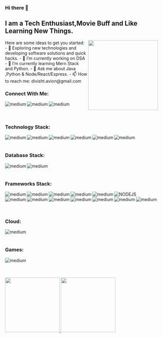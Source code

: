 ### Hi there 👋

## I am a Tech Enthusiast,Movie Buff and Like Learning New Things.

  <img align='right' src="https://media.giphy.com/media/M9gbBd9nbDrOTu1Mqx/giphy.gif" width="230" >
Here are some ideas to get you started:
- 🤔 Exploring new technologies and developing software solutions and quick hacks.
- 🔭 I’m currently working on DSA
- 🌱 I’m currently learning Mern Stack and Python.
- 💬 Ask me about Java ,Python & Node/React/Express.
- 📫 How to reach me: divisht.avion@gmail.com

  <!--<img src="https://github.com/mohamedabusrea/mohamedabusrea/blob/master/profile-img.png" align="right" width="25%"/>-->
  





### Connect With Me:

<a href="https://www.linkedin.com/in/divisht-kori-328570174/"><img align="left" alt="medium" src="https://img.shields.io/badge/LinkedIn-0077B5?style=for-the-badge&logo=linkedin&logoColor=white" /><a/>
<a href="https://github.com/divishtk
"><img align="left" alt="medium" src="https://img.shields.io/badge/GitHub-100000?style=for-the-badge&logo=github&logoColor=white" /></a>
<img align="left" alt="medium" src="https://img.shields.io/badge/Instagram-E4405F?style=for-the-badge&logo=instagram&logoColor=white"/></br></br></br>





### Technology Stack:
<img align="left" alt="medium" src="https://img.shields.io/badge/Python-3776AB?style=for-the-badge&logo=python&logoColor=white"/>
<img align="left" alt="medium" src="https://img.shields.io/badge/HTML-239120?style=for-the-badge&logo=html5&logoColor=white"/>
<img align="left" alt="medium" src="https://img.shields.io/badge/HTML5-E34F26?style=for-the-badge&logo=html5&logoColor=white"/>
<img align="left" alt="medium" src="https://img.shields.io/badge/CSS-239120?&style=for-the-badge&logo=css3&logoColor=white"/>
<img align="left" alt="medium" src="https://img.shields.io/badge/JavaScript-F7DF1E?style=for-the-badge&logo=javascript&logoColor=black"/>
<img align="left" alt="medium" src="https://img.shields.io/badge/Java-ED8B00?style=for-the-badge&logo=java&logoColor=white"/></br></br>


### Database Stack:


<img align="left" alt="medium" src="https://img.shields.io/badge/MySQL-00000F?style=for-the-badge&logo=mysql&logoColor=white"/>
<img align="left" alt="medium" src="https://img.shields.io/badge/MongoDB-4EA94B?style=for-the-badge&logo=mongodb&logoColor=white"/></br></br>






### Frameworks Stack:
![NODEJS](https://img.shields.io/badge/Node.js-43853D?style=for-the-badge&logo=node-dot-js&logoColor=white)
<img align="left" alt="medium" src="https://img.shields.io/badge/npm-CB3837?style=for-the-badge&logo=npm&logoColor=white"/>
<img align="left" alt="medium" src="https://img.shields.io/badge/Express.js-000000?style=for-the-badge&logo=express&logoColor=white"/>
<img align="left" alt="medium" src="https://img.shields.io/badge/React-20232A?style=for-the-badge&logo=react&logoColor=61DAFB"/>
<img align="left" alt="medium" src="https://img.shields.io/badge/AngularJS-E23237?style=for-the-badge&logo=angularjs&logoColor=white"/>
<img align="left" alt="medium" src="https://img.shields.io/badge/Tailwind_CSS-38B2AC?style=for-the-badge&logo=tailwind-css&logoColor=white"/>
<img align="left" alt="medium" src="https://img.shields.io/badge/Bootstrap-563D7C?style=for-the-badge&logo=bootstrap&logoColor=white"/>
<img align="left" alt="medium" src="https://img.shields.io/badge/Material--UI-0081CB?style=for-the-badge&logo=material-ui&logoColor=white"/>
<img align="left" alt="medium" src="https://img.shields.io/badge/Spring-6DB33F?style=for-the-badge&logo=spring&logoColor=white"/>
<img align="left" alt="medium" src="https://img.shields.io/badge/Heroku-430098?style=for-the-badge&logo=heroku&logoColor=white"/>
<img align="left" alt="medium" src="https://img.shields.io/badge/firebase-ffca28?style=for-the-badge&logo=firebase&logoColor=black"/>
<img align="left" alt="medium" src="https://img.shields.io/badge/Git-F05032?style=for-the-badge&logo=git&logoColor=white"/>
<img align="left" alt="medium" src="https://img.shields.io/badge/Postman-FF6C37?style=for-the-badge&logo=Postman&logoColor=white"/></br></br>













</br>

### Cloud:
<img align="left" alt="medium" src="https://img.shields.io/badge/Google_Cloud-4285F4?style=for-the-badge&logo=google-cloud&logoColor=white"/></br></br>





### Games:
<img align="left" alt="medium" src="https://img.shields.io/badge/PlayStation-003791?style=for-the-badge&logo=playstation&logoColor=white"/></br></br></br>




<!--![Divishts GitHub stats](https://github-readme-stats.vercel.app/api?username=divishtk)-->
<a href="https://github.com/AVS1508">
  <img height="180em" src="https://github-readme-stats.vercel.app/api?username=divishtk&theme=buefy&show_icons=true" />
  <img height="180em" src="https://github-readme-stats.vercel.app/api/top-langs/?username=divishtk&theme=buefy&layout=compact" />
</a>



